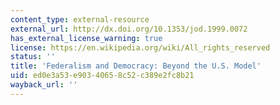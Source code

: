 ```yaml
---
content_type: external-resource
external_url: http://dx.doi.org/10.1353/jod.1999.0072
has_external_license_warning: true
license: https://en.wikipedia.org/wiki/All_rights_reserved
status: ''
title: 'Federalism and Democracy: Beyond the U.S. Model'
uid: ed0e3a53-e903-4065-8c52-c389e2fc8b21
wayback_url: ''
---
```

